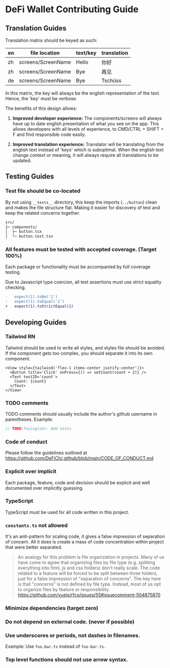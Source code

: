 # DeFi Wallet Contributing Guide

## Translation Guides

Translation matrix should be keyed as such:

en | file location        | text/key | translation
---|----------------------|----------|--------------
zh | screens/ScreenName   | Hello    | 你好
zh | screens/ScreenName   | Bye      | 再见
de | screens/ScreenName   | Bye      | Tschüss

In this matrix, the key will always be the english representation of the text. Hence, the 'key' must be verbose.

The benefits of this design allows:

1. **Improved developer experience:**
The components/screens will always have up to date english presentation of what you see on the app.
This allows developers with all levels of experience, to CMD/CTRL + SHIFT + F and find responsible code easily.

2. **Improved translation experience:**
Translator will be translating from the english text instead of 'keys' which is suboptimal.
When the english text change context or meaning, it will always require all translations to be updated.

## Testing Guides

### Test file should be co-located

By not using `__tests__` directory, this keep the imports (`../button`) clean and makes the file structure flat.
Making it easier for discovery of test and keep the related concerns together. 

```txt
src/
├─ components/
│  ├─ button.tsx
│  └─ button.test.tsx
```

### All features must be tested with accepted coverage. (Target 100%)

Each package or functionality must be accompanied by full coverage testing.

Due to Javascript type coercion, all test assertions must use strict equality checking.

```diff
-   expect(1).toBe('1')
-   expect(1).toEqual('1')
+   expect(1).toStrictEqual(1)
```

## Developing Guides

### Tailwind RN

Tailwind should be used to write all styles, and styles file should be avoided.
If the component gets too complex, you should separate it into its own component.

```tsx
<View style={tailwind('flex-1 items-center justify-center')}>
  <Button title='Click' onPress={() => setCount(count + 2)} />
  <Text testID='count'>
    Count: {count}
  </Text>
</View>
```

### TODO comments

TODO comments should usually include the author's github username in parentheses. Example:

```ts
// TODO(fuxingloh): Add tests.
```

### Code of conduct

Please follow the guidelines outlined at https://github.com/DeFiCh/.github/blob/main/CODE_OF_CONDUCT.md

### Explicit over implicit

Each package, feature, code and decision should be explicit and well documented over implicitly guessing.

### TypeScript

TypeScript must be used for all code written in this project.

### `constants.ts` not allowed

It's an anti-pattern for scaling code, it gives a false impression of separation of concern. All it does is create a 
mass of code concentration within project that were better separated.

> An analogy for this problem is file organization in projects. Many of us have come to agree that organizing files by 
> file type (e.g. splitting everything into html, js and css folders) don't really scale. The code related to a feature 
> will be forced to be split between three folders, just for a false impression of "separation of concerns". The key 
> here is that "concerns" is not defined by file type. Instead, most of us opt to organize files by feature or 
> responsibility. https://github.com/vuejs/rfcs/issues/55#issuecomment-504875870

### Minimize dependencies (target zero)

### Do not depend on external code. (never if possible)

### Use underscores or periods, not dashes in filenames.

Example: Use `foo.bar.ts` instead of `foo-bar.ts`.

### Top level functions should not use arrow syntax.
